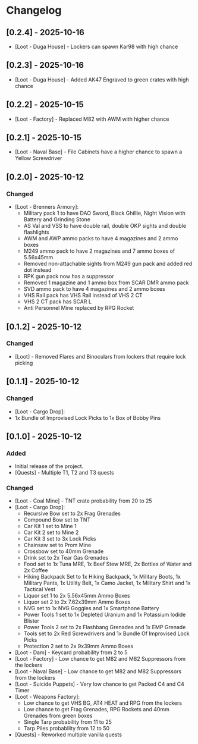 # Changelog

## [0.2.4] - 2025-10-16

- [Loot - Duga House] - Lockers can spawn Kar98 with high chance

## [0.2.3] - 2025-10-16

- [Loot - Duga House] - Added AK47 Engraved to green crates with high chance

## [0.2.2] - 2025-10-15

- [Loot - Factory] - Replaced M82 with AWM with higher chance

## [0.2.1] - 2025-10-15

- [Loot - Naval Base] - File Cabinets have a higher chance to spawn a Yellow Screwdriver

## [0.2.0] - 2025-10-12

### Changed

- [Loot - Brenners Armory]:
    - Military pack 1 to have DAO Sword, Black Ghillie, Night Vision with Battery and Grinding Stone
    - AS Val and VSS to have double rail, double OKP sights and double flashlights
    - AWM and AWP ammo packs to have 4 magazines and 2 ammo boxes
    - M249 ammo pack to have 2 magazines and 7 ammo boxes of 5.56x45mm
    - Removed non-attachable sights from M249 gun pack and added red dot instead
    - RPK gun pack now has a suppressor
    - Removed 1 magazine and 1 ammo box from SCAR DMR ammo pack
    - SVD ammo pack to have 4 magazines and 2 ammo boxes
    - VHS Rail pack has VHS Rail instead of VHS 2 CT
    - VHS 2 CT pack has SCAR L
    - Anti Personnel Mine replaced by RPG Rocket

## [0.1.2] - 2025-10-12

### Changed

- [Loot] - Removed Flares and Binoculars from lockers that require lock picking

## [0.1.1] - 2025-10-12

### Changed

- [Loot - Cargo Drop]:
- 1x Bundle of Improvised Lock Picks to 1x Box of Bobby Pins

## [0.1.0] - 2025-10-12

### Added

- Initial release of the project.
- [Quests] - Multiple T1, T2 and T3 quests

### Changed

- [Loot - Coal Mine] - TNT crate probability from 20 to 25
- [Loot - Cargo Drop]:
    - Recursive Bow set to 2x Frag Grenades
    - Compound Bow set to TNT
    - Car Kit 1 set to Mine 1
    - Car Kit 2 set to Mine 2
    - Car Kit 3 set to 3x Lock Picks
    - Chainsaw set to Prom Mine
    - Crossbow set to 40mm Grenade
    - Drink set to 2x Tear Gas Grenades
    - Food set to 1x Tuna MRE, 1x Beef Stew MRE, 2x Bottles of Water and 2x Coffee
    - Hiking Backpack Set to 1x Hiking Backpack, 1x Military Boots, 1x Military Pants, 1x Utility Belt, 1x Camo Jacket,
      1x Military Shirt and 1x Tactical Vest
    - Liquor set 1 to 2x 5.56x45mm Ammo Boxes
    - Liquor set 2 to 2x 7.62x39mm Ammo Boxes
    - NVG set to 1x NVG Goggles and 1x Smartphone Battery
    - Power Tools 1 set to 1x Depleted Uranium and 1x Potassium Iodide Blister
    - Power Tools 2 set to 2x Flashbang Grenades and 1x EMP Grenade
    - Tools set to 2x Red Screwdrivers and 1x Bundle Of Improvised Lock Picks
    - Protection 2 set to 2x 9x39mm Ammo Boxes
- [Loot - Dam] - Keycard probability from 2 to 5
- [Loot - Factory] - Low chance to get M82 and M82 Suppressors from the lockers
- [Loot - Naval Base] - Low chance to get M82 and M82 Suppressors from the lockers
- [Loot - Suicide Puppets] - Very low chance to get Packed C4 and C4 Timer
- [Loot - Weapons Factory]:
    - Low chance to get VHS BG, AT4 HEAT and RPG from the lockers
    - Low chance to get Frag Grenades, RPG Rockets and 40mm Grenades from green boxes
    - Single Tarp probability from 11 to 25
    - Tarp Piles probability from 12 to 50
- [Quests] - Reworked multiple vanilla quests
